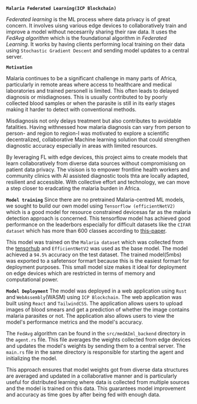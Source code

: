 **`Malaria Federated Learning(ICP Blockchain)`**

*Federated learning* is the ML process where data privacy is of great concern. It involves uisng various edge devices to  collaboratively train and improve a model without necesarrily sharing their raw data. 
It uses the *FedAvg algorithm* which is the foundational algorithm in *Federated Learning*. It works by having clients performing local training on their data using `Stochastic Gradient Descent` and sending model updates to a central server. 

**`Motivation`**

Malaria continues to be a significant challenge in many parts of Africa, particularly in remote areas where access to healthcare and medical laboratories and trained personell is limited. This often leads to delayed diagnosis or misdiagnoses. This is usually contributed to by poorly collected blood samples or when the parasite is still in its early stages making it harder to detect with conventional methods. 

Misdiagnosis not only delays treatment but also contributes to avoidable fatalities. Having withnessed how malaria diagnosis can vary from person to person- and region to region-I was motivated to explore a scientific decentralized, collaborative Machine learning solution that could strengthen diagnostic accuracy especially in areas with limited resources. 

By leveraging FL with edge devices, this project aims to create models that learn collaboratively from diverse data sources without compromisisng on patient data privacy. The visison is to empower frontline health workers and community clinics with AI assisted diagnostic tools thta are locally adapted, resilient and accessible. With collective effort and technology, we can move a step closer to eradcating the malaria burden in Africa. 

**`Model training`**
Since there are no pretrained Malaria-centred ML models, we sought to build our own model using `Tensorflow (efficientNetV2)` which is a good model for resource constrained devicesas far as the malaria detection approach is concerned. This tensorflow model has achieved good performance on the leaderbors especially for difficult datasets like the `CIFAR dataset` which has more than 600 classes according to [this-paper](https://arxiv.org/html/2505.03303v1). 

This model was trained on the `Malaria dataset` which was collected from the [tensorhub](https://www.tensorflow.org/datasets/catalog/malaria?hl=en) and `EfficientNetV2` was used as the base model. The model achieved a `94.5%` accuracy on the test dataset. The trained model(5mbs) was exported to a safetensor formart because this is the easiest formart for deployment purposes. 
This small model size makes it ideal for deployment on edge devices which are restricted in terms of memory and computational power.

**`Model Deployment`**
The model was deployed in a web application using `Rust` and `WebAssembly`(WASM) using `ICP Blockchain`. The web application was built using `React` and `TailwindCSS`. The application allows users to upload images of blood smears and get a prediction of whether the image contains malaria parasites or not. The application also allows users to view the model's performance metrics and the model's accuracy.

The `FedAvg` algorithm can be found in the `src/medAIml_backend` directory in the `agent.rs` file. This file averages the weights collected from edge devices and updates the model's weights by sending them to a central server. The `main.rs` file in the same directory is responsible for starting the agent and initializing the model. 

This approach ensures that model weights got from diverse data structures are averaged and updated in a collaborative manner and is particularly useful for distributed learning where data is collected from multiple sources and the model is trained on this data. This guarantees model improvement and accuracy as time goes by after being fed with enough data. 